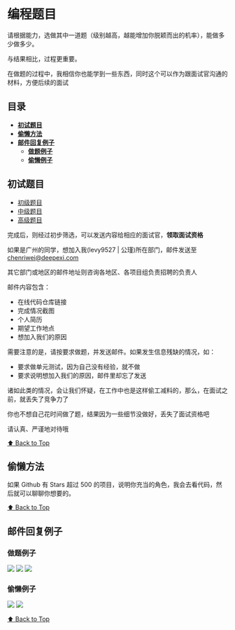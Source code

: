# 编程题目
请根据能力，选做其中一道题（级别越高，越能增加你脱颖而出的机率），能做多少做多少。

与结果相比，过程更重要。

在做题的过程中，我相信你也能学到一些东西，同时这个可以作为跟面试官沟通的材料，方便后续的面试

## 目录

- **[初试题目](#初试题目)**
- **[偷懒方法](#偷懒方法)**
- **[邮件回复例子](#邮件回复例子)**
  - [**做题例子**](#做题例子)
  - [**偷懒例子**](#偷懒例子)

## 初试题目

- [初级题目](exam-junior.md)
- [中级题目](exam-intermediate.md)
- [高级题目](exam-senior.md)

完成后，则经过初步筛选，可以发送内容给相应的面试官，**领取面试资格**

如果是广州的同学，想加入我(levy9527 | 公瑾)所在部门，邮件发送至 chenriwei@deepexi.com

其它部门或地区的邮件地址则咨询各地区、各项目组负责招聘的负责人

邮件内容包含：

- 在线代码仓库链接
- 完成情况截图
- 个人简历
- 期望工作地点
- 想加入我们的原因 

需要注意的是，请按要求做题，并发送邮件。如果发生信息残缺的情况，如：

- 要求做单元测试，因为自己没有经验，就不做
- 要求说明想加入我们的原因，邮件里却忘了发送

诸如此类的情况，会让我们怀疑，在工作中也是这样偷工减料的，那么，在面试之前，就丢失了竞争力了

你也不想自己花时间做了题，结果因为一些细节没做好，丢失了面试资格吧

请认真、严谨地对待哦

[⬆ Back to Top](#目录)

##  偷懒方法

如果 Github 有 Stars 超过 500 的项目，说明你充当的角色，我会去看代码，然后就可以聊聊你想要的。

[⬆ Back to Top](#目录)

## 邮件回复例子

### 做题例子

![](https://i.loli.net/2019/11/15/KWyuOsUFRVD8oLZ.jpg)
![](https://i.loli.net/2019/11/15/IyxjqUF27valOiS.jpg)
![](https://i.loli.net/2019/11/15/xadCufm2j6EvPyS.jpg)

### 偷懒例子

![](https://i.loli.net/2019/11/15/fP5v1FrdRcLEDGK.jpg)
![](https://i.loli.net/2019/11/15/JC9pqiEQB45uFXn.jpg)

[⬆ Back to Top](#目录)
